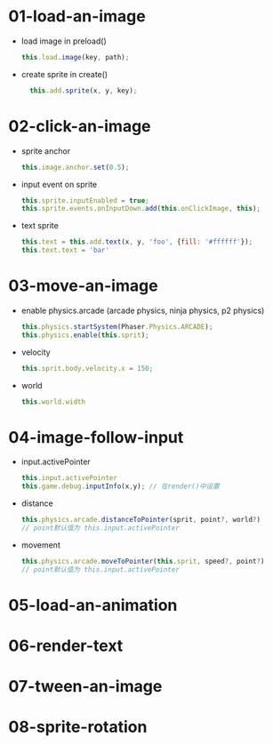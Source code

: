 # 01-load-an-image
  - load image in preload()
    ```js
    this.load.image(key, path);
    ```
  - create sprite in create()
    ```js
      this.add.sprite(x, y, key);
    ```
# 02-click-an-image
  - sprite anchor
    ```js
    this.image.anchor.set(0.5);
    ```
  - input event on sprite
    ```js
    this.sprite.inputEnabled = true;
    this.sprite.events.onInputDown.add(this.onClickImage, this);
    ```
  - text sprite
    ```js
    this.text = this.add.text(x, y, 'foo', {fill: '#ffffff'});
    this.text.text = 'bar'
    ```
# 03-move-an-image
  - enable physics.arcade (arcade physics, ninja physics, p2 physics)
    ```js
    this.physics.startSystem(Phaser.Physics.ARCADE);
    this.physics.enable(this.sprit);
    ```
  - velocity
    ```js
    this.sprit.body.velocity.x = 150;
    ```
  - world
    ```js
    this.world.width
    ```

# 04-image-follow-input
  - input.activePointer
    ```js
    this.input.activePointer
    this.game.debug.inputInfo(x,y); // 在render()中设置
    ```
  - distance
    ```js
    this.physics.arcade.distanceToPointer(sprit, point?, world?)
    // point默认值为 this.input.activePointer
    ```
  - movement
    ```js
    this.physics.arcade.moveToPointer(this.sprit, speed?, point?)
    // point默认值为 this.input.activePointer
    ```
# 05-load-an-animation
# 06-render-text
# 07-tween-an-image
# 08-sprite-rotation
